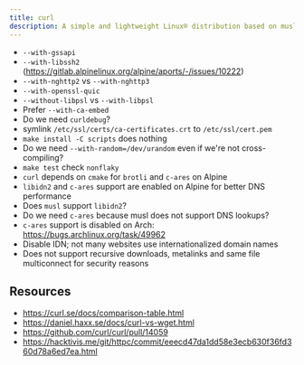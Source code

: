 ```yaml
---
title: curl
description: A simple and lightweight Linux® distribution based on musl libc and toybox
---
```


- `--with-gssapi`
- `--with-libssh2` (https://gitlab.alpinelinux.org/alpine/aports/-/issues/10222)
- `--with-nghttp2` vs `--with-nghttp3`
- `--with-openssl-quic`
- `--without-libpsl` vs `--with-libpsl`
- Prefer `--with-ca-embed`
- Do we need `curldebug`?
- symlink `/etc/ssl/certs/ca-certificates.crt` to `/etc/ssl/cert.pem`
- `make install -C scripts` does nothing
- Do we need `--with-random=/dev/urandom` even if we're not cross-compiling?
- `make test` check `nonflaky`
- `curl` depends on `cmake` for `brotli` and `c-ares` on Alpine
- `libidn2` and `c-ares` support are enabled on Alpine for better DNS performance
- Does `musl` support `libidn2`?
- Do we need `c-ares` because musl does not support DNS lookups?
- `c-ares` support is disabled on Arch: https://bugs.archlinux.org/task/49962
- Disable IDN; not many websites use internationalized domain names
- Does not support recursive downloads, metalinks and same file multiconnect for security reasons

## Resources
- https://curl.se/docs/comparison-table.html
- https://daniel.haxx.se/docs/curl-vs-wget.html
- https://github.com/curl/curl/pull/14059
- https://hacktivis.me/git/httpc/commit/eeecd47da1dd58e3ecb630f36fd360d78a6ed7ea.html
